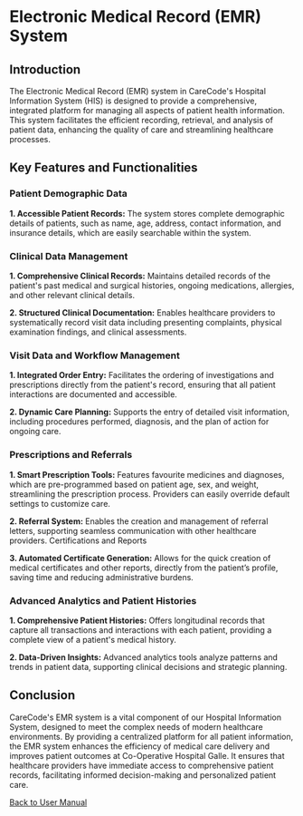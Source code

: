 # Electronic Medical Record (EMR) System
## Introduction
The Electronic Medical Record (EMR) system in CareCode's Hospital Information System (HIS) is designed to provide a comprehensive, integrated platform for managing all aspects of patient health information. This system facilitates the efficient recording, retrieval, and analysis of patient data, enhancing the quality of care and streamlining healthcare processes.

## Key Features and Functionalities
### Patient Demographic Data
**1. Accessible Patient Records:** The system stores complete demographic details of patients, such as name, age, address, contact information, and insurance details, which are easily searchable within the system.

### Clinical Data Management
**1. Comprehensive Clinical Records:** Maintains detailed records of the patient's past medical and surgical histories, ongoing medications, allergies, and other relevant clinical details.

**2. Structured Clinical Documentation:** Enables healthcare providers to systematically record visit data including presenting complaints, physical examination findings, and clinical assessments.

### Visit Data and Workflow Management

**1. Integrated Order Entry:** Facilitates the ordering of investigations and prescriptions directly from the patient's record, ensuring that all patient interactions are documented and accessible.

**2. Dynamic Care Planning:** Supports the entry of detailed visit information, including procedures performed, diagnosis, and the plan of action for ongoing care.

### Prescriptions and Referrals

**1. Smart Prescription Tools:** Features favourite medicines and diagnoses, which are pre-programmed based on patient age, sex, and weight, streamlining the prescription process. Providers can easily override default settings to customize care.

**2. Referral System:** Enables the creation and management of referral letters, supporting seamless communication with other healthcare providers.
Certifications and Reports

**3. Automated Certificate Generation:** Allows for the quick creation of medical certificates and other reports, directly from the patient’s profile, saving time and reducing administrative burdens.

### Advanced Analytics and Patient Histories

**1. Comprehensive Patient Histories:** Offers longitudinal records that capture all transactions and interactions with each patient, providing a complete view of a patient's medical history.

**2. Data-Driven Insights:** Advanced analytics tools analyze patterns and trends in patient data, supporting clinical decisions and strategic planning.

## Conclusion
CareCode's EMR system is a vital component of our Hospital Information System, designed to meet the complex needs of modern healthcare environments. By providing a centralized platform for all patient information, the EMR system enhances the efficiency of medical care delivery and improves patient outcomes at Co-Operative Hospital Galle. It ensures that healthcare providers have immediate access to comprehensive patient records, facilitating informed decision-making and personalized patient care.


[Back to User Manual](https://github.com/hmislk/hmis/wiki/User-Manual)